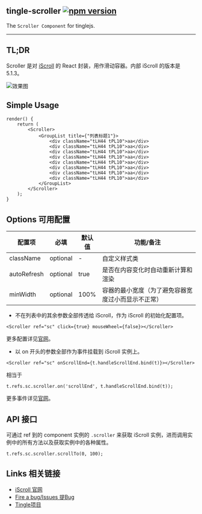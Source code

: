 ## tingle-scroller [![npm version](https://badge.fury.io/js/tingle-scroller.svg)](http://badge.fury.io/js/tingle-scroller)

The `Scroller Component` for tinglejs.

---

## TL;DR

Scroller 是对 [iScroll](http://iscrolljs.com/) 的 React 封装，用作滑动容器。内部 iScroll 的版本是 5.1.3。

![效果图](http://aligitlab.oss-cn-hangzhou-zmf.aliyuncs.com/uploads/alinwmobile/tingle-scroller/54ffe8617b/image.png)

## Simple Usage

```
render() {
    return (
        <Scroller>
            <GroupList title={"列表标题1"}>
                <div className="tLH44 tPL10">aa</div>
                <div className="tLH44 tPL10">aa</div>
                <div className="tLH44 tPL10">aa</div>
                <div className="tLH44 tPL10">aa</div>
                <div className="tLH44 tPL10">aa</div>
                <div className="tLH44 tPL10">aa</div>
                <div className="tLH44 tPL10">aa</div>
                <div className="tLH44 tPL10">aa</div>
            </GroupList>
        </Scroller>
    );
}
```

## Options 可用配置

| 配置项 | 必填 | 默认值 | 功能/备注 |
|---|----|---|----|
|className|optional|-|自定义样式类|
|autoRefresh|optional|true|是否在内容变化时自动重新计算和渲染|
|minWidth|optional|100%|容器的最小宽度（为了避免容器宽度过小而显示不正常）|

- 不在列表中的其余参数全部传透给 iScroll，作为 iScroll 的初始化配置项。

```
<Scroller ref="sc" click={true} mouseWheel={false}></Scroller>
```

更多配置详见[官网](http://iscrolljs.com/#configuring)。

- 以 on 开头的参数全部作为事件挂载到 iScroll 实例上。

```
<Scroller ref="sc" onScrollEnd={t.handleScrollEnd.bind(t)}></Scroller>
```

相当于

```
t.refs.sc.scroller.on('scrollEnd', t.handleScrollEnd.bind(t));
```

更多事件详见[官网](http://iscrolljs.com/#custom-events)。

## API 接口

可通过 ref 到的 component 实例的 `.scroller` 来获取 iScroll 实例，进而调用实例中的所有方法以及获取实例中的各种属性。

```
t.refs.sc.scroller.scrollTo(0, 100);
```

## Links 相关链接

- [iScroll 官网](http://iscrolljs.com/)
- [Fire a bug/Issues 提Bug](http://gitlab.alibaba-inc.com/alinwmobile/tingle-scroller/issues)
- [Tingle项目](http://gitlab.alibaba-inc.com/alinwmobile/tingle/tree/master)
